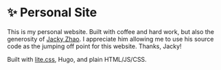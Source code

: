 # ✨ Personal Site

This is my personal website. Built with coffee and hard work, but also the generosity of [Jacky Zhao](https://github.com/jackyzha0). I appreciate him allowing me to use his source code as the jumping off point for this website. Thanks, Jacky!

Built with [lite.css](https://github.com/jackyzha0/lite.css), Hugo, and plain HTML/JS/CSS.
